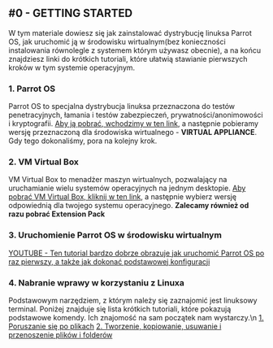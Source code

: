 ## \#0 - GETTING STARTED
W tym materiale dowiesz się jak zainstalować dystrybucję linuksa Parrot OS, jak uruchomić ją w środowisku wirtualnym(bez konieczności instalowania równolegle z systemem którym używasz obecnie), a na końcu znajdziesz linki do krótkich tutoriali, które ułatwią stawianie pierwszych kroków w tym systemie operacyjnym.

### 1. Parrot OS
Parrot OS to specjalna dystrybucja linuksa przeznaczona do testów penetracyjnych, łamania i testów zabezpieczeń, prywatności/anonimowości i kryptografii. [Aby ją pobrać, wchodzimy w ten link](https://parrotlinux.org/download-security.php), a następnie pobieramy wersję przeznaczoną dla środowiska wirtualnego - **VIRTUAL APPLIANCE**. Gdy tego dokonaliśmy, pora na kolejny krok.

### 2. VM Virtual Box
VM Virtual Box to menadżer maszyn wirtualnych, pozwalający na uruchamianie wielu systemów operacyjnych na jednym desktopie. [Aby pobrać VM Virtual Box, kliknij w ten link](https://www.virtualbox.org/wiki/Downloads), a następnie wybierz wersję odpowiednią dla twojego systemu operacyjnego. **Zalecamy również od razu pobrać Extension Pack**

### 3. Uruchomienie Parrot OS w środowisku wirtualnym
[YOUTUBE - Ten tutorial bardzo dobrze obrazuje jak uruchomić Parrot OS po raz pierwszy, a także jak dokonać podstawowej konfiguracji](https://youtu.be/cvUfApENUUs?t=57)

### 4. Nabranie wprawy w korzystaniu z Linuxa
Podstawowym narzędziem, z którym należy się zaznajomić jest linuksowy terminal. Poniżej znajduje się lista krótkich tutoriali, które pokazują podstawowe komendy. Ich znajomość na sam początek nam wystarczy.\n
[1. Poruszanie się po plikach](https://youtu.be/j6vKLJxAKfw)
[2. Tworzenie, kopiowanie, usuwanie i przenoszenie plików i folderów](https://youtu.be/j6vKLJxAKfw)
